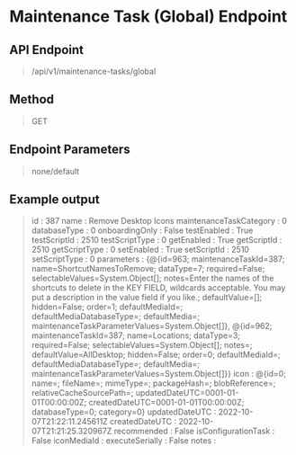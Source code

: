 # Maintenance Task (Global) Endpoint
## API Endpoint
> /api/v1/maintenance-tasks/global
## Method
> GET
## Endpoint Parameters
> none/default
## Example output
>id                      : 387
name                    : Remove Desktop Icons
maintenanceTaskCategory : 0
databaseType            : 0
onboardingOnly          : False
testEnabled             : True
testScriptId            : 2510
testScriptType          : 0
getEnabled              : True
getScriptId             : 2510
getScriptType           : 0
setEnabled              : True
setScriptId             : 2510
setScriptType           : 0
parameters              : {@{id=963; maintenanceTaskId=387; name=ShortcutNamesToRemove;
                          dataType=7; required=False; selectableValues=System.Object[];
                          notes=Enter the names of the shortcuts to delete in the KEY FIELD,
                          wildcards acceptable. You may put a description in the value field if
                          you like.; defaultValue=[]; hidden=False; order=1; defaultMediaId=;
                          defaultMediaDatabaseType=; defaultMedia=;
                          maintenanceTaskParameterValues=System.Object[]}, @{id=962;
                          maintenanceTaskId=387; name=Locations; dataType=3; required=False;
                          selectableValues=System.Object[]; notes=; defaultValue=AllDesktop;
                          hidden=False; order=0; defaultMediaId=; defaultMediaDatabaseType=;
                          defaultMedia=; maintenanceTaskParameterValues=System.Object[]}}
icon                    : @{id=0; name=; fileName=; mimeType=; packageHash=; blobReference=;
                          relativeCacheSourcePath=; updatedDateUTC=0001-01-01T00:00:00Z;
                          createdDateUTC=0001-01-01T00:00:00Z; databaseType=0; category=0}
updatedDateUTC          : 2022-10-07T21:22:11.245611Z
createdDateUTC          : 2022-10-07T21:21:25.320967Z
recommended             : False
isConfigurationTask     : False
iconMediaId             :
executeSerially         : False
notes                   :